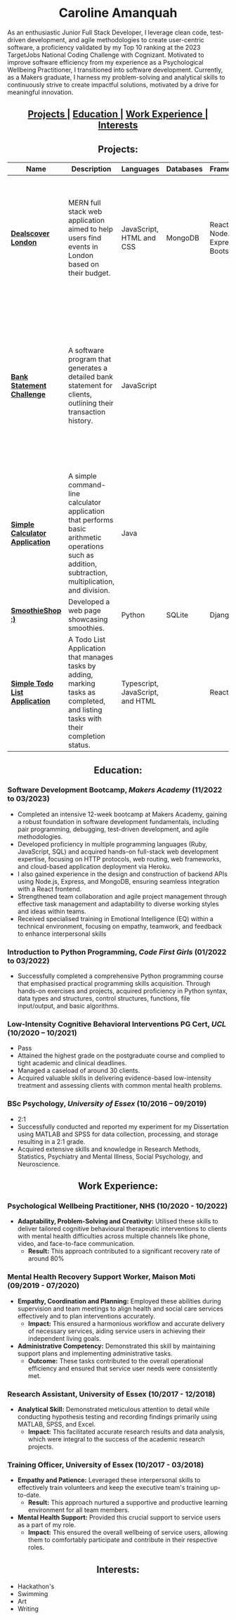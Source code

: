 <h1 align="center"> Caroline Amanquah </h1>

As an enthusiastic Junior Full Stack Developer, I leverage clean code, test-driven development, and agile methodologies to create user-centric software, a proficiency validated by my Top 10 ranking at the 2023 TargetJobs National Coding Challenge with Cognizant. Motivated to improve software efficiency from my experience as a Psychological Wellbeing Practitioner,  I transitioned into software development. Currently, as a Makers graduate, I harness my problem-solving and analytical skills to continuously strive to create impactful solutions, motivated by a drive for meaningful innovation.

<h2 align="center">
  <a href="#projects">Projects |</a> 
  <a href="#education">Education |</a> 
  <a href="#work-experience">Work Experience |</a>
  <a href="#interests">Interests</a>
</h2>



<a name="projects"></a>
<h2 align="center"> Projects: </h2>

| Name | Description | Languages | Databases | Frameworks | Techniques |
| ---- | ----------- | --------- | --------- | ---------- | ---------- |
| [**Dealscover London**](https://github.com/Caroline-Amanquah/dealscover-london) | MERN full stack web application aimed to help users find events in London based on their budget. | JavaScript, HTML and CSS | MongoDB | React, Node.js, Express and Bootstrap | Test-Driven Development (Jest and Cypress), Agile methodologies, Version Control (Git), UI/UX Design and Prototyping (Figma), Pair Programming and Code Review |
| [**Bank Statement Challenge**](https://github.com/Caroline-Amanquah/Bank_Statement_Challenge) | A software program that generates a detailed bank statement for clients, outlining their transaction history. | JavaScript | | | Object-Oriented Programming (including Single Responsibility Principle, Open/Closed Principle, Liskov Substitution Principle, Interface Segregation Principle, and Dependency Inversion Principle) and Git |
| [**Simple Calculator Application**](https://github.com/Caroline-Amanquah/simple-calculator-app) | A simple command-line calculator application that performs basic arithmetic operations such as addition, subtraction, multiplication, and division. | Java | | | Object-Oriented Programming |
| [**SmoothieShop :)**](https://github.com/Caroline-Amanquah/Django-Webpage) | Developed a web page showcasing smoothies. | Python | SQLite | Django | Git |
|  [**Simple Todo List Application**](https://github.com/Caroline-Amanquah/simple-todo-list-application/tree/main) | A Todo List Application that manages tasks by adding, marking tasks as completed, and listing tasks with their completion status. | Typescript, JavaScript, and HTML | | React | Git |


<a name="education"></a>
<h2 align="center"> Education: </h2>

### Software Development Bootcamp, *Makers Academy* (11/2022 to 03/2023)
- Completed an intensive 12-week bootcamp at Makers Academy, gaining a robust foundation in software development fundamentals, including pair programming, debugging, test-driven development, and agile methodologies.
- Developed proficiency in multiple programming languages (Ruby, JavaScript, SQL) and acquired hands-on full-stack web development expertise, focusing on HTTP protocols, web routing, web frameworks, and cloud-based application deployment via Heroku. 
- I also gained experience in the design and construction of backend APIs using Node.js, Express, and MongoDB, ensuring seamless integration with a React frontend. 
- Strengthened team collaboration and agile project management through effective task management and adaptability to diverse working styles and ideas within teams.
- Received specialised training in Emotional Intelligence (EQ) within a technical environment, focusing on empathy, teamwork, and feedback to enhance interpersonal skills

### Introduction to Python Programming, *Code First Girls* (01/2022 to 03/2022)
- Successfully completed a comprehensive Python programming course that emphasised practical programming skills acquisition. Through hands-on exercises and projects, acquired proficiency in Python syntax, data types and structures, control structures, functions, file input/output, and basic algorithms.

### Low-Intensity Cognitive Behavioral Interventions PG Cert, *UCL* (10/2020 – 10/2021)
- Pass
- Attained the highest grade on the postgraduate course and complied to tight academic and clinical deadlines.  
- Managed a caseload of around 30 clients. 
- Acquired valuable skills in delivering evidence-based low-intensity treatment and assessing clients with common mental health problems.

### BSc Psychology, *University of Essex* (10/2016 – 09/2019)
- 2:1
- Successfully conducted and reported my experiment for my Dissertation using MATLAB and SPSS for data collection, processing, and storage resulting in a 2:1 grade. 
- Acquired extensive skills and knowledge in Research Methods, Statistics, Psychiatry and Mental Illness, Social Psychology, and Neuroscience.

<a name="work-experience"></a>
<h2 align="center"> Work Experience: </h2>

### Psychological Wellbeing Practitioner, NHS (10/2020 - 10/2022)
- **Adaptability, Problem-Solving and Creativity:** Utilised these skills to deliver tailored cognitive behavioural therapeutic interventions to clients with mental health difficulties across multiple channels like phone, video, and face-to-face communication.
  - **Result:** This approach contributed to a significant recovery rate of around 80%

### Mental Health Recovery Support Worker, Maison Moti (09/2019 - 07/2020)
- **Empathy, Coordination and Planning:** Employed these abilities during supervision and team meetings to align health and social care services effectively and to plan interventions accurately.
  - **Impact:** This ensured a harmonious workflow and accurate delivery of necessary services, aiding service users in achieving their independent living goals.
- **Administrative Competency:** Demonstrated this skill by maintaining support plans and implementing administrative tasks.
  - **Outcome:** These tasks contributed to the overall operational efficiency and ensured that service user needs were consistently met.

### Research Assistant, University of Essex (10/2017 - 12/2018)
- **Analytical Skill:** Demonstrated meticulous attention to detail while conducting hypothesis testing and recording findings primarily using MATLAB, SPSS, and Excel.
  - **Impact:** This facilitated accurate research results and data analysis, which were integral to the success of the academic research projects.

### Training Officer, University of Essex (10/2017 - 03/2018)
- **Empathy and Patience:** Leveraged these interpersonal skills to effectively train volunteers and keep the executive team's training up-to-date.
  - **Result:** This approach nurtured a supportive and productive learning environment for all team members.
- **Mental Health Support:** Provided this crucial support to service users as a part of my role.
  - **Impact:** This ensured the overall wellbeing of service users, allowing them to comfortably participate and contribute in their respective roles.


<a name="interests"></a>
<h2 align="center"> Interests: </h2>

- Hackathon's
- Swimming
- Art
- Writing


